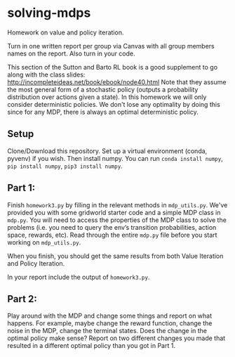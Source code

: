 # solving-mdps
Homework on value and policy iteration.

Turn in one written report per group via Canvas with all group members names on the report. Also turn in your code.

This section of the Sutton and Barto RL book is a good supplement to go along with the class slides:
http://incompleteideas.net/book/ebook/node40.html
Note that they assume the most general form of a stochastic policy (outputs a probability distribution over actions given a state). In this homework we will only consider deterministic policies. We don't lose any optimality by doing this since for any MDP, there is always an optimal deterministic policy.

## Setup
Clone/Download this repository. Set up a virtual environment (conda, pyvenv) if you wish. Then install numpy. 
You can run `conda install numpy`, `pip install numpy`, `pip3 install numpy`.

## Part 1: 
Finish `homework3.py` by filling in the relevant methods in `mdp_utils.py`. We've provided you with some gridworld starter code and a simple MDP class in `mdp.py`.
You will need to access the properties of the MDP class to solve the problems (i.e. you need to query the env’s transition probabilities, action space, rewards, etc). Read through the entire `mdp.py` file before you start working on `mdp_utils.py`.

When you finish, you should get the same results from both Value Iteration and Policy Iteration.

In your report include the output of `homework3.py`.

## Part 2:
Play around with the MDP and change some things and report on what happens. For example, maybe change the reward function, change the noise in the MDP, change the terminal states. Does the change in the optimal policy make sense? Report on two different changes you made that resulted in a different optimal policy than you got in Part 1. 
